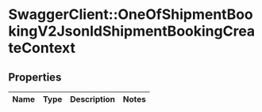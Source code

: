 # SwaggerClient::OneOfShipmentBookingV2JsonldShipmentBookingCreateContext

## Properties
Name | Type | Description | Notes
------------ | ------------- | ------------- | -------------

